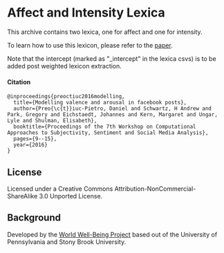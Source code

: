 # Affect and Intensity Lexica

This archive contains two lexica, one for affect and one for intensity.

To learn how to use this lexicon, please refer to the [paper](http://wwbp.org/publications.html#p83). 

Note that the intercept (marked as "_intercept" in the lexica csvs)
is to be added post weighted lexicon extraction.


#### Citation

```
@inproceedings{preoctiuc2016modelling,
  title={Modelling valence and arousal in facebook posts},
  author={Preo{\c{t}}iuc-Pietro, Daniel and Schwartz, H Andrew and Park, Gregory and Eichstaedt, Johannes and Kern, Margaret and Ungar, Lyle and Shulman, Elisabeth},
  booktitle={Proceedings of the 7th Workshop on Computational Approaches to Subjectivity, Sentiment and Social Media Analysis},
  pages={9--15},
  year={2016}
}
```

## License

Licensed under a Creative Commons Attribution-NonCommercial-ShareAlike 3.0 Unported License.

## Background

Developed by the [World Well-Being Project](https://www.wwbp.org) based out of the University of Pennsylvania and Stony Brook University.